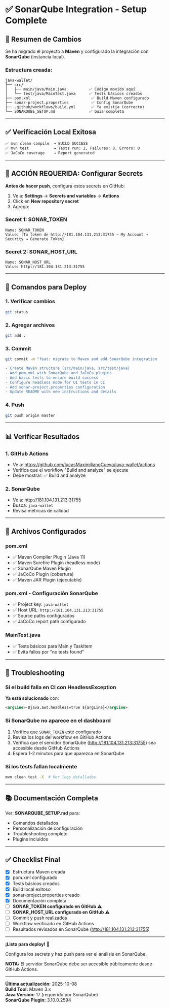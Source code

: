 # ✅ SonarQube Integration - Setup Complete

## 🎯 Resumen de Cambios

Se ha migrado el proyecto a **Maven** y configurado la integración con **SonarQube** (instancia local).

### Estructura creada:
```
java-wallet/
├── src/
│   ├── main/java/Main.java          ✅ Código movido aquí
│   └── test/java/MainTest.java      ✅ Tests básicos creados
├── pom.xml                           ✅ Build Maven configurado
├── sonar-project.properties          ✅ Config SonarQube
├── .github/workflows/build.yml       ✅ Ya existía (correcto)
└── SONARQUBE_SETUP.md               ✅ Guía completa
```

---

## ✅ Verificación Local Exitosa

```bash
✅ mvn clean compile  → BUILD SUCCESS
✅ mvn test           → Tests run: 2, Failures: 0, Errors: 0
✅ JaCoCo coverage    → Report generated
```

---

## 🔑 ACCIÓN REQUERIDA: Configurar Secrets

**Antes de hacer push**, configura estos secrets en GitHub:

1. Ve a: **Settings** → **Secrets and variables** → **Actions**
2. Click en **New repository secret**
3. Agrega:

### Secret 1: SONAR_TOKEN
```
Name: SONAR_TOKEN
Value: [Tu token de http://181.104.131.213:31755 → My Account → Security → Generate Token]
```

### Secret 2: SONAR_HOST_URL
```
Name: SONAR_HOST_URL
Value: http://181.104.131.213:31755
```

---

## 🚀 Comandos para Deploy

### 1. Verificar cambios
```bash
git status
```

### 2. Agregar archivos
```bash
git add .
```

### 3. Commit
```bash
git commit -m "feat: migrate to Maven and add SonarQube integration

- Create Maven structure (src/main/java, src/test/java)
- Add pom.xml with SonarQube and JaCoCo plugins
- Add basic tests to ensure build success
- Configure headless mode for UI tests in CI
- Add sonar-project.properties configuration
- Update README with new instructions and details
```

### 4. Push
```bash
git push origin master
```

---

## 📊 Verificar Resultados

### 1. GitHub Actions
- Ve a: https://github.com/lucasMaximilianoCueva/java-wallet/actions
- Verifica que el workflow "Build and analyze" se ejecute
- Debe mostrar: ✅ Build and analyze

### 2. SonarQube
- Ve a: http://181.104.131.213:31755
- Busca: `java-wallet`
- Revisa métricas de calidad

---

## 📝 Archivos Configurados

### pom.xml
- ✅ Maven Compiler Plugin (Java 11)
- ✅ Maven Surefire Plugin (headless mode)
- ✅ SonarQube Maven Plugin
- ✅ JaCoCo Plugin (cobertura)
- ✅ Maven JAR Plugin (ejecutable)

### pom.xml - Configuración SonarQube
- ✅ Project key: `java-wallet`
- ✅ Host URL: `http://181.104.131.213:31755`
- ✅ Source paths configurados
- ✅ JaCoCo report path configurado

### MainTest.java
- ✅ Tests básicos para Main y TaskItem
- ✅ Evita fallos por "no tests found"

---

## 🐛 Troubleshooting

### Si el build falla en CI con HeadlessException
**Ya está solucionado** con:
```xml
<argLine>-Djava.awt.headless=true ${argLine}</argLine>
```

### Si SonarQube no aparece en el dashboard
1. Verifica que `SONAR_TOKEN` esté configurado
2. Revisa los logs del workflow en GitHub Actions
3. Verifica que el servidor SonarQube (http://181.104.131.213:31755) sea accesible desde GitHub Actions
4. Espera 1-2 minutos para que aparezca en SonarQube

### Si los tests fallan localmente
```bash
mvn clean test -X  # Ver logs detallados
```

---

## 📚 Documentación Completa

Ver: **SONARQUBE_SETUP.md** para:
- Comandos detallados
- Personalización de configuración
- Troubleshooting completo
- Plugins incluidos

---

## ✅ Checklist Final

- [x] Estructura Maven creada
- [x] pom.xml configurado
- [x] Tests básicos creados
- [x] Build local exitoso
- [x] sonar-project.properties creado
- [x] Documentación completa
- [ ] **SONAR_TOKEN configurado en GitHub** ⚠️
- [ ] **SONAR_HOST_URL configurado en GitHub** ⚠️
- [ ] Commit y push realizados
- [ ] Workflow verificado en GitHub Actions
- [ ] Resultados revisados en SonarQube (http://181.104.131.213:31755)

---

**¡Listo para deploy!** 🚀

Configura los secrets y haz push para ver el análisis en SonarQube.

**NOTA:** El servidor SonarQube debe ser accesible públicamente desde GitHub Actions.

---

**Última actualización:** 2025-10-08  
**Build Tool:** Maven 3.x  
**Java Version:** 17 (requerido por SonarQube)  
**SonarQube Plugin:** 3.10.0.2594
